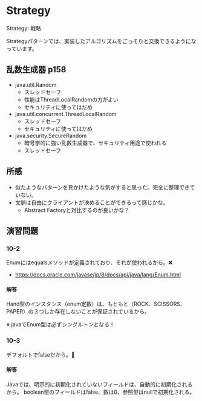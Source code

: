 # Strategy

Strategy: 戦略

Strategyパターンでは、実装したアルゴリズムをごっそりと交換できるようになっています。


## 乱数生成器 p158

* java.util.Random
  * スレッドセーフ
  * 性能はThreadLocalRandomの方がよい
  * セキュリティに使ってはだめ
* java.util.concurrent.ThreadLocalRandom
  * スレッドセーフ
  * セキュリティに使ってはだめ
* java.security.SecureRandom
  * 暗号学的に強い乱数生成器で、セキュリティ用途で使われる
  * スレッドセーフ

## 所感

* 似たようなパターンを見かけたような気がすると思った。完全に整理できていない。
* 文脈は自由にクライアントが決めることができるって感じかな。
  * Abstract Factoryと対比するのが良いかな？


## 演習問題
### 10-2

Enumにはequalsメソッドが定義されており、それが使われるから。❌

* https://docs.oracle.com/javase/jp/8/docs/api/java/lang/Enum.html


#### 解答

Hand型のインスタンス（enum定数）は、もともと（ROCK、SCISSORS、PAPER）の３つしか存在しないことが保証されているから。

※ javaでEnum型は必ずシングルトンとなる！

### 10-3

デフォルトでfalseだから。🔺

#### 解答

Javaでは、明示的に初期化されていないフィールドは、自動的に初期化されるから。
boolean型のフィールドはfalse、数は0、参照型はnullで初期化される。


